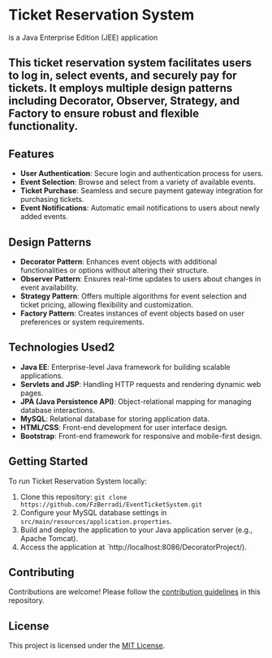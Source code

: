 # Ticket Reservation System
 is a Java Enterprise Edition (JEE) application
 
## This ticket reservation system facilitates users to log in, select events, and securely pay for tickets. It employs multiple design patterns including Decorator, Observer, Strategy, and Factory to ensure robust and flexible functionality.

## Features

- **User Authentication**: Secure login and authentication process for users.
- **Event Selection**: Browse and select from a variety of available events.
- **Ticket Purchase**: Seamless and secure payment gateway integration for purchasing tickets.
- **Event Notifications**: Automatic email notifications to users about newly added events.

## Design Patterns

- **Decorator Pattern**: Enhances event objects with additional functionalities or options without altering their structure.
- **Observer Pattern**: Ensures real-time updates to users about changes in event availability.
- **Strategy Pattern**: Offers multiple algorithms for event selection and ticket pricing, allowing flexibility and customization.
- **Factory Pattern**: Creates instances of event objects based on user preferences or system requirements.
## Technologies Used2

- **Java EE**: Enterprise-level Java framework for building scalable applications.
- **Servlets and JSP**: Handling HTTP requests and rendering dynamic web pages.
- **JPA (Java Persistence API)**: Object-relational mapping for managing database interactions.
- **MySQL**: Relational database for storing application data.
- **HTML/CSS**: Front-end development for user interface design.
- **Bootstrap**: Front-end framework for responsive and mobile-first design.

## Getting Started

To run  Ticket Reservation System locally:

1. Clone this repository: `git clone https://github.com/FzBerradi/EventTicketSystem.git`
2. Configure your MySQL database settings in `src/main/resources/application.properties`.
3. Build and deploy the application to your Java application server (e.g., Apache Tomcat).
4. Access the application at `http://localhost:8086/DecoratorProject/).

## Contributing

Contributions are welcome! Please follow the [contribution guidelines](CONTRIBUTING.md) in this repository.

## License

This project is licensed under the [MIT License](LICENSE).
